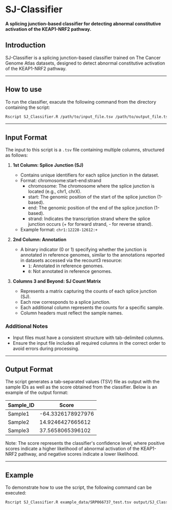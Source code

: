 # SJ-Classifier
**A splicing junction-based classifier for detecting abnormal constitutive activation of the KEAP1-NRF2 pathway.**
## Introduction 

SJ-Classifier is a splicing junction-based classifier trained on The Cancer Genome Atlas datasets, designed to detect abnormal constitutive activation of the KEAP1-NRF2 pathway.

----
## How to use 
To run the classifier, exacute the following command from the directory containing the script:
```bash
Rscript SJ_Classifier.R /path/to/input_file.tsv /path/to/output_file.tsv
```

----
## Input Format

The input to this script is a `.tsv` file containing multiple columns, structured as follows:

1. **1st Column: Splice Junction (SJ)**
    - Contains unique identifiers for each splice junction in the dataset.
    - Format: chromosome:start-end:strand
        - chromosome: The chromosome where the splice junction is located (e.g., chr1, chrX).
        - start: The genomic position of the start of the splice junction (1-based).
        - end: The genomic position of the end of the splice junction (1-based).
        - strand: Indicates the transcription strand where the splice junction occurs (+ for forward strand, - for reverse strand).
    - Example format: `chr1:12228-12612:+`

2. **2nd Column: Annotation**
    - A binary indicator (0 or 1) specifying whether the junction is annotated in reference genomes, similar to the annotations reported in datasets accessed via the recount3 resource:
        - `1`: Annotated in reference genomes.
        - `0`: Not annotated in reference genomes.

3. **Columns 3 and Beyond: SJ Count Matrix**
    - Represents a matrix capturing the counts of each splice junction (SJ).
    - Each row corresponds to a splice junction.
    - Each additional column represents the counts for a specific sample.
    - Column headers must reflect the sample names.

### Additional Notes
- Input files must have a consistent structure with tab-delimited columns.
- Ensure the input file includes all required columns in the correct order to avoid errors during processing.

----
## Output Format

The script generates a tab-separated values (TSV) file as output with the sample IDs as well as the score obtained from the classifier. Below is an example of the output format:

Sample_ID | Score
--------- | -----
Sample1   | -64.3326178927976
Sample2   | 14.9246427665612
Sample3   | 37.5658065396102

Note: The score represents the classifier's confidence level, where positive scores indicate a higher likelihood of abnormal activation of the KEAP1-NRF2 pathway, and negative scores indicate a lower likelihood.

----
## Example

To demonstrate how to use the script, the following command can be executed:

```bash
Rscript SJ_Classifier.R example_data/SRP066737_test.tsv output/SJ_Classifier_results.tsv
```
